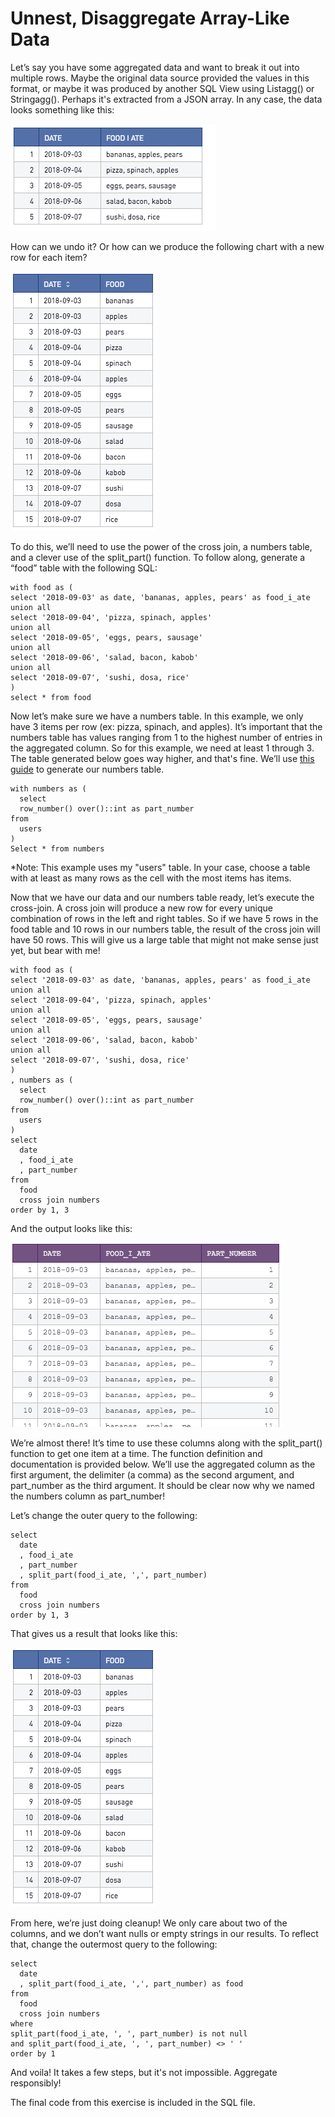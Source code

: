 # Unnest, Disaggregate Array-Like Data

Let’s say you have some aggregated data and want to break it out into multiple rows. Maybe the original data source provided the values in this format, or maybe it was produced by another SQL View using Listagg() or Stringagg(). Perhaps it's extracted from a JSON array. In any case, the data looks something like this:

 ![alt text](data_before.png "Data before Transformation")


How can we undo it? Or how can we produce the following chart with a new row for each item?

 ![alt text](data_after.png "Data after Transformation")

 

To do this, we’ll need to use the power of the cross join, a numbers table, and a clever use of the split_part() function. To follow along, generate a “food” table with the following SQL:

```
with food as (
select '2018-09-03' as date, 'bananas, apples, pears' as food_i_ate
union all
select '2018-09-04', 'pizza, spinach, apples'
union all
select '2018-09-05', 'eggs, pears, sausage'
union all
select '2018-09-06', 'salad, bacon, kabob'
union all
select '2018-09-07', 'sushi, dosa, rice'
)
select * from food
```

Now let’s make sure we have a numbers table. In this example, we only have 3 items per row (ex: pizza, spinach, and apples). It’s important that the numbers table has values ranging from 1 to the highest number of entries in the aggregated column. So for this example, we need at least 1 through 3. The table generated below goes way higher, and that's fine. We’ll use [this guide](https://www.periscopedata.com/blog/generate-series-in-redshift-and-mysql) to generate our numbers table.

```
with numbers as (
  select
  row_number() over()::int as part_number
from
  users
)
Select * from numbers
```

*Note: This example uses my "users" table. In your case, choose a table with at least as many rows as the cell with the most items has items.

Now that we have our data and our numbers table ready, let’s execute the cross-join. A cross join will produce a new row for every unique combination of rows in the left and right tables. So if we have 5 rows in the food table and 10 rows in our numbers table, the result of the cross join will have 50 rows. This will give us a large table that might not make sense just yet, but bear with me!

```
with food as (
select '2018-09-03' as date, 'bananas, apples, pears' as food_i_ate
union all
select '2018-09-04', 'pizza, spinach, apples'
union all
select '2018-09-05', 'eggs, pears, sausage'
union all
select '2018-09-06', 'salad, bacon, kabob'
union all
select '2018-09-07', 'sushi, dosa, rice'
)
, numbers as (
  select
  row_number() over()::int as part_number
from
  users
)
select
  date
  , food_i_ate
  , part_number
from
  food
  cross join numbers
order by 1, 3
```


And the output looks like this: 

![alt text](data_intermediate.png "Data after Transformation")
 

We’re almost there! It’s time to use these columns along with the split_part() function to get one item at a time. The function definition and documentation is provided below. We’ll use the aggregated column as the first argument, the delimiter (a comma) as the second argument, and part_number as the third argument. It should be clear now why we named the numbers column as part_number!

Let’s change the outer query to the following:

```
select
  date
  , food_i_ate
  , part_number
  , split_part(food_i_ate, ',', part_number)
from
  food
  cross join numbers
order by 1, 3
```

That gives us a result that looks like this:

![alt text](data_after.png "Data after Transformation")

 
From here, we’re just doing cleanup! We only care about two of the columns, and we don’t want nulls or empty strings in our results. To reflect that, change the outermost query to the following:

```
select
  date
  , split_part(food_i_ate, ',', part_number) as food
from
  food
  cross join numbers
where
split_part(food_i_ate, ', ', part_number) is not null
and split_part(food_i_ate, ', ', part_number) <> ' '
order by 1
```

And voila! It takes a few steps, but it's not impossible. Aggregate responsibly! 

The final code from this exercise is included in the SQL file.